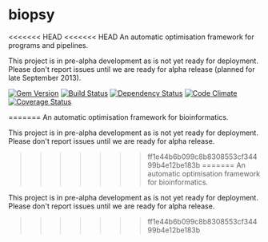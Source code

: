 biopsy
==========

<<<<<<< HEAD
<<<<<<< HEAD
An automatic optimisation framework for programs and pipelines.

This project is in pre-alpha development as is not yet ready for deployment. Please don't report issues until we are ready for alpha release (planned for late September 2013).

[![Gem Version](https://badge.fury.io/rb/biopsy.png)][gem]
[![Build Status](https://secure.travis-ci.org/Blahah/biopsy.png?branch=master)][travis]
[![Dependency Status](https://gemnasium.com/Blahah/biopsy.png?travis)][gemnasium]
[![Code Climate](https://codeclimate.com/github/Blahah/biopsy.png)][codeclimate]
[![Coverage Status](https://coveralls.io/repos/Blahah/biopsy/badge.png?branch=master)][coveralls]

[gem]: https://badge.fury.io/rb/biopsy
[travis]: https://travis-ci.org/Blahah/biopsy
[gemnasium]: https://gemnasium.com/Blahah/biopsy
[codeclimate]: https://codeclimate.com/github/Blahah/biopsy
[coveralls]: https://coveralls.io/r/Blahah/biopsy

=======
An automatic optimisation framework for bioinformatics.

This project is in pre-alpha development as is not yet ready for deployment. Please don't report issues until we are ready for alpha release.
>>>>>>> ff1e44b6b099c8b8308553cf34499b4e12be183b
=======
An automatic optimisation framework for bioinformatics.

This project is in pre-alpha development as is not yet ready for deployment. Please don't report issues until we are ready for alpha release.
>>>>>>> ff1e44b6b099c8b8308553cf34499b4e12be183b
